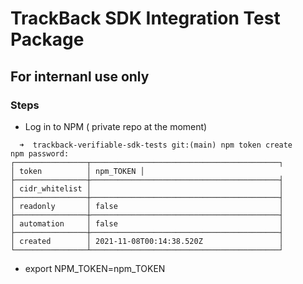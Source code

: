 # TrackBack SDK Integration Test Package
## For internanl use only 

### Steps 
* Log in to NPM ( private repo at the moment)
```
  ➜  trackback-verifiable-sdk-tests git:(main) npm token create 
npm password: 
┌────────────────┬──────────────────────────────────────────┐
│ token          │ npm_TOKEN │
├────────────────┼──────────────────────────────────────────┤
│ cidr_whitelist │                                          │
├────────────────┼──────────────────────────────────────────┤
│ readonly       │ false                                    │
├────────────────┼──────────────────────────────────────────┤
│ automation     │ false                                    │
├────────────────┼──────────────────────────────────────────┤
│ created        │ 2021-11-08T00:14:38.520Z                 │
└────────────────┴──────────────────────────────────────────┘

```

* export NPM_TOKEN=npm_TOKEN 